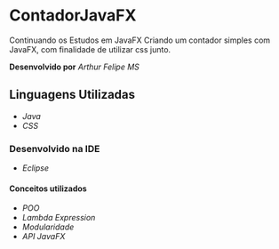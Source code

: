 # ContadorJavaFX
Continuando os Estudos em JavaFX
Criando um contador simples com JavaFX, com finalidade de utilizar css junto.

**Desenvolvido por** *Arthur Felipe MS*

## Linguagens Utilizadas
* *Java*
* *CSS*

### Desenvolvido na IDE
* *Eclipse*

#### Conceitos utilizados
* *POO*
* *Lambda Expression*
* *Modularidade*
* *API JavaFX*
